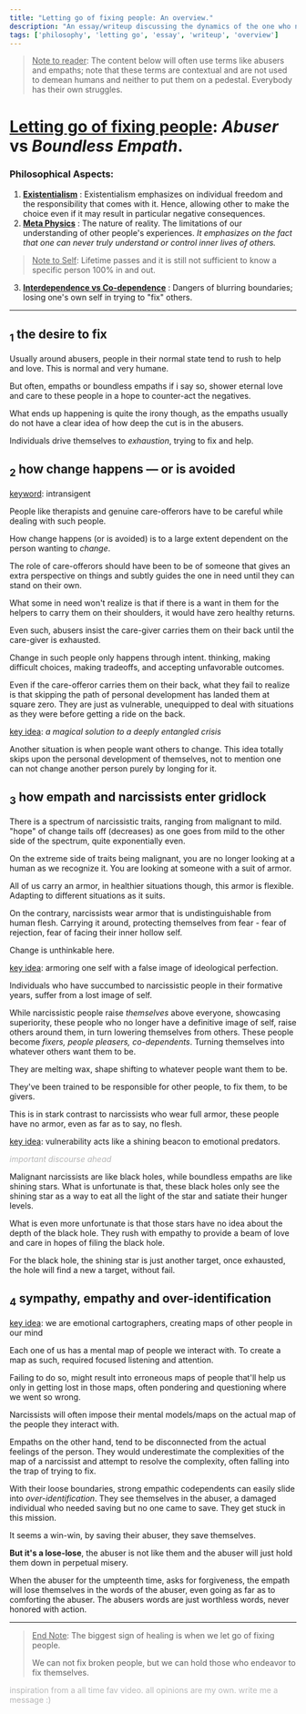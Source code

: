 ```yaml
---
title: "Letting go of fixing people: An overview."
description: "An essay/writeup discussing the dynamics of the one who needs to be fixed and the one that fixes."
tags: ['philosophy', 'letting go', 'essay', 'writeup', 'overview']
---
```

> <u>Note to reader</u>: The content below will often use terms like abusers and empaths; note that these terms are contextual and are not used to demean humans and neither to put them on a pedestal. Everybody has their own struggles.

# <u>Letting go of fixing people</u>: *Abuser* vs *Boundless Empath*.

### Philosophical Aspects:

1. **<u>Existentialism</u>** : Existentialism emphasizes on individual freedom and the responsibility that comes with it. Hence, allowing other to make the choice even if it may result in particular negative consequences.
2. **<u>Meta Physics</u>** : The nature of reality. The limitations of our understanding of other people's experiences. *It emphasizes on the fact that one can never truly understand or control inner lives of others.*

>  <u>Note to Self</u>: Lifetime passes and it is still not sufficient to know a specific person 100% in and out.

3. **<u>Interdependence vs Co-dependence</u>** : Dangers of blurring boundaries; losing one's own self in trying to "fix" others.

---

## <sub>1</sub> the desire to fix

Usually around abusers, people in their normal state tend to rush to help and love. This is normal and very humane.

But often, empaths or boundless empaths if i say so, shower eternal love and care to these people in a hope to counter-act the negatives.

What ends up happening is quite the irony though, as the empaths usually do not have a clear idea of how deep the cut is in the abusers.

Individuals drive themselves to *exhaustion*, trying to fix and help. 



## <sub>2</sub> how change happens — or is avoided

<u>keyword</u>: intransigent

People like therapists and genuine care-offerors have to be careful while dealing with such people.

How change happens (or is avoided) is to a large extent dependent on the person wanting to *change*.

The role of care-offerors should have been to be of someone that gives an extra perspective on things and subtly guides the one in need until they can stand on their own.

What some in need won't realize is that if there is a want in them for the helpers to carry them on their shoulders, it would have zero healthy returns.

Even such, abusers insist the care-giver carries them on their back until the care-giver is exhausted.

Change in such people only happens through intent. thinking, making difficult choices, making tradeoffs, and accepting unfavorable outcomes.

Even if the care-offeror carries them on their back, what they fail to realize is that skipping the path of personal development has landed them at square zero. They are just as vulnerable, unequipped to deal with situations as they were before getting a ride on the back.

<u>key idea</u>: *a magical solution to a deeply entangled crisis*

Another situation is when people want others to change. This idea totally skips upon the personal development of themselves, not to mention one can not change another person purely by longing for it.



## <sub>3</sub> how empath and narcissists enter gridlock

There is a spectrum of narcissistic traits, ranging from malignant to mild. "hope" of change tails off (decreases) as one goes from mild to the other side of the spectrum, quite exponentially even.

On the extreme side of traits being malignant, you are no longer looking at a human as we recognize it. You are looking at someone with a suit of armor.

All of us carry an armor, in healthier situations though, this armor is flexible. Adapting to different situations as it suits.

On the contrary, narcissists wear armor that is undistinguishable from human flesh. Carrying it around, protecting themselves from fear - fear of rejection, fear of facing their inner hollow self.

Change is unthinkable here.

<u>key idea</u>: armoring one self with a false image of ideological perfection.



Individuals who have succumbed to narcissistic people in their formative years, suffer from a lost image of self.

While narcissistic people raise *themselves* above everyone, showcasing superiority, these people who no longer have a definitive image of self, raise others around them, in turn lowering themselves from others. These people become *fixers, people pleasers, co-dependents*. Turning themselves into whatever others want them to be.

They are melting wax, shape shifting to whatever people want them to be.

They've been trained to be responsible for other people, to fix them, to be givers.

This is in stark contrast to narcissists who wear full armor, these people have no armor, even as far as to say, no flesh.

<u>key idea</u>: vulnerability acts like a shining beacon to emotional predators.

<span style="opacity:30%">*important discourse ahead*</span>

Malignant narcissists are like black holes, while boundless empaths are like shining stars. What is unfortunate is that, these black holes only see the shining star as a way to eat all the light of the star and satiate their hunger levels.

What is even more unfortunate is that those stars have no idea about the depth of the black hole. They rush with empathy to provide a beam of love and care in hopes of filing the black hole.

For the black hole, the shining star is just another target, once exhausted, the hole will find a new a target, without fail.



## <sub>4</sub> sympathy, empathy and over-identification

<u>key idea</u>: we are emotional cartographers, creating maps of other people in our mind

Each one of us has a mental map of people we interact with. To create a map as such, required focused listening and attention.

Failing to do so, might result into erroneous maps of people that'll help us only in getting lost in those maps, often pondering and questioning where we went so wrong.

Narcissists will often impose their mental models/maps on the actual map of the people they interact with.

Empaths on the other hand, tend to be disconnected from the actual feelings of the person. They would underestimate the complexities of the map of a narcissist and attempt to resolve the complexity, often falling into the trap of trying to fix.



With their loose boundaries, strong empathic codependents can easily slide into *over-identification*. They see themselves in the abuser, a damaged individual who needed saving but no one came to save. They get stuck in this mission.

It seems a win-win, by saving their abuser, they save themselves.

**But it's a lose-lose**, the abuser is not like them and the abuser will just hold them down in perpetual misery.



When the abuser for the umpteenth time, asks for forgiveness, the empath will lose themselves in the words of the abuser, even going as far as to comforting the abuser. The abusers words are just worthless words, never honored with action.

---

> <u>End Note</u>: The biggest sign of healing is when we let go of fixing people.
>
> We can not fix broken people, but we can hold those who endeavor to fix themselves. 

<footer style="opacity:30%">inspiration from a all time fav video. all opinions are my own. write me a message :)</footer>